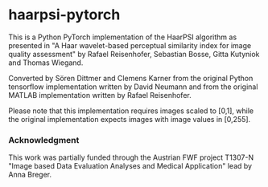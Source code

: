 # haarpsi-pytorch
This is a Python PyTorch implementation of the HaarPSI algorithm as presented in "A Haar wavelet-based perceptual similarity index for image quality assessment" by Rafael Reisenhofer, Sebastian Bosse, Gitta Kutyniok and Thomas Wiegand.

Converted by Sören Dittmer and Clemens Karner from the original Python tensorflow implementation written by David Neumann and from the original MATLAB implementation written by Rafael Reisenhofer.

Please note that this implementation requires images scaled to [0,1], while the original implementation expects images with image values in [0,255].

### Acknowledgment
This work was partially funded through the Austrian FWF project T1307-N "Image based Data Evaluation Analyses and Medical Application" lead by Anna Breger.
